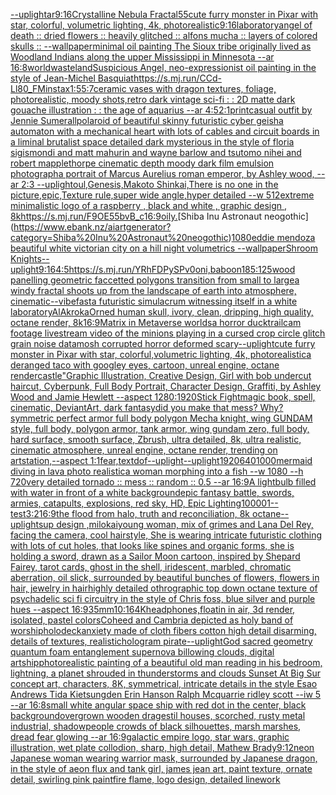 [--uplight](https://www.ebank.nz/aiartgenerator?category=--uplight)[ar9:16](https://www.ebank.nz/aiartgenerator?category=ar9%3A16)[Crystalline Nebula Fractal](https://www.ebank.nz/aiartgenerator?category=Crystalline%20Nebula%20Fractal)[55](https://www.ebank.nz/aiartgenerator?category=55)[cute furry monster in Pixar with star, colorful, volumetric lighting, 4k, photorealistic](https://www.ebank.nz/aiartgenerator?category=cute%20furry%20monster%20in%20Pixar%20with%20star%2C%20colorful%2C%20volumetric%20lighting%2C%204k%2C%20photorealistic)[9:16](https://www.ebank.nz/aiartgenerator?category=9%3A16)[laboratory](https://www.ebank.nz/aiartgenerator?category=laboratory)[angel of death :: dried flowers :: heavily glitched :: alfons mucha :: layers of colored skulls :: --wallpaper](https://www.ebank.nz/aiartgenerator?category=angel%20of%20death%20%3A%3A%20dried%20flowers%20%3A%3A%20heavily%20glitched%20%3A%3A%20alfons%20mucha%20%3A%3A%20layers%20of%20colored%20skulls%20%3A%3A%20--wallpaper)[minimal oil painting The Sioux tribe originally lived as Woodland Indians along the upper Mississippi in Minnesota --ar 16:8](https://www.ebank.nz/aiartgenerator?category=minimal%20oil%20painting%20The%20Sioux%20tribe%20originally%20lived%20as%20Woodland%20Indians%20along%20the%20upper%20Mississippi%20in%20Minnesota%20--ar%2016%3A8)[world](https://www.ebank.nz/aiartgenerator?category=world)[wasteland](https://www.ebank.nz/aiartgenerator?category=wasteland)[Suspicious Angel, neo-expressionist oil painting in the style of Jean-Michel Basquiat](https://www.ebank.nz/aiartgenerator?category=Suspicious%20Angel%2C%20neo-expressionist%20oil%20painting%20in%20the%20style%20of%20Jean-Michel%20Basquiat)[<https://s.mj.run/CCd-Ll80_FM>](https://www.ebank.nz/aiartgenerator?category=%3Chttps%3A//s.mj.run/CCd-Ll80_FM%3E)[instax](https://www.ebank.nz/aiartgenerator?category=instax)[1:5](https://www.ebank.nz/aiartgenerator?category=1%3A5)[5:7](https://www.ebank.nz/aiartgenerator?category=5%3A7)[ceramic vases with dragon textures, foliage, photorealistic, moody shots,](https://www.ebank.nz/aiartgenerator?category=ceramic%20vases%20with%20dragon%20textures%2C%20foliage%2C%20photorealistic%2C%20moody%20shots%2C)[retro dark vintage sci-fi : : 2D matte dark gouache illustration : : the age of aquarius --ar 4:5](https://www.ebank.nz/aiartgenerator?category=retro%20dark%20vintage%20sci-fi%20%3A%20%3A%202D%20matte%20dark%20gouache%20illustration%20%3A%20%3A%20the%20age%20of%20aquarius%20--ar%204%3A5)[2:1](https://www.ebank.nz/aiartgenerator?category=2%3A1)[print](https://www.ebank.nz/aiartgenerator?category=print)[casual outfit by Jennie Sumerall](https://www.ebank.nz/aiartgenerator?category=casual%20outfit%20by%20Jennie%20Sumerall)[polaroid of beautiful skinny futuristic cyber geisha automaton with a mechanical heart with lots of cables and circuit boards in a liminal brutalist space detailed dark mysterious in the style of floria sigismondi and matt mahurin and wayne barlow and tsutomo nihei and robert mapplethorpe cinematic depth moody dark film emulsion photograph](https://www.ebank.nz/aiartgenerator?category=polaroid%20of%20beautiful%20skinny%20futuristic%20cyber%20geisha%20automaton%20with%20a%20mechanical%20heart%20with%20lots%20of%20cables%20and%20circuit%20boards%20in%20a%20liminal%20brutalist%20space%20detailed%20dark%20mysterious%20in%20the%20style%20of%20floria%20sigismondi%20and%20matt%20mahurin%20and%20wayne%20barlow%20and%20tsutomo%20nihei%20and%20robert%20mapplethorpe%20cinematic%20depth%20moody%20dark%20film%20emulsion%20photograph)[a portrait of Marcus Aurelius roman emperor, by Ashley wood, --ar 2:3 --uplight](https://www.ebank.nz/aiartgenerator?category=a%20portrait%20of%20Marcus%20Aurelius%20roman%20emperor%2C%20by%20Ashley%20wood%2C%20--ar%202%3A3%20--uplight)[oul,Genesis,Makoto Shinkai,There is no one in the picture,epic,Texture rule,super wide angle,hyper detailed --w 512](https://www.ebank.nz/aiartgenerator?category=oul%2CGenesis%2CMakoto%20Shinkai%2CThere%20is%20no%20one%20in%20the%20picture%2Cepic%2CTexture%20rule%2Csuper%20wide%20angle%2Chyper%20detailed%20--w%20512)[extreme minimalistic logo of a raspberry , black and white , graphic design , 8k](https://www.ebank.nz/aiartgenerator?category=extreme%20minimalistic%20logo%20of%20a%20raspberry%20%2C%20black%20and%20white%20%2C%20graphic%20design%20%2C%208k)[<https://s.mj.run/F9OE55bvB_c>](https://www.ebank.nz/aiartgenerator?category=%3Chttps%3A//s.mj.run/F9OE55bvB_c%3E)[16:9](https://www.ebank.nz/aiartgenerator?category=16%3A9)[oily.](https://www.ebank.nz/aiartgenerator?category=oily.)[Shiba Inu Astronaut neogothic](https://www.ebank.nz/aiartgenerator?category=Shiba%20Inu%20Astronaut%20neogothic)[1080](https://www.ebank.nz/aiartgenerator?category=1080)[eddie mendoza beautiful white victorian city on a hill night volumetrics --wallpaper](https://www.ebank.nz/aiartgenerator?category=eddie%20mendoza%20beautiful%20white%20victorian%20city%20on%20a%20hill%20night%20volumetrics%20--wallpaper)[Shroom Knights](https://www.ebank.nz/aiartgenerator?category=Shroom%20Knights)[--uplight](https://www.ebank.nz/aiartgenerator?category=--uplight)[9:16](https://www.ebank.nz/aiartgenerator?category=9%3A16)[4:5](https://www.ebank.nz/aiartgenerator?category=4%3A5)[<https://s.mj.run/YRhFDPySPv0>](https://www.ebank.nz/aiartgenerator?category=%3Chttps%3A//s.mj.run/YRhFDPySPv0%3E)[oni,baboon](https://www.ebank.nz/aiartgenerator?category=oni%2Cbaboon)[185:125](https://www.ebank.nz/aiartgenerator?category=185%3A125)[wood panelling geometric faccetted polygons transition from small to large](https://www.ebank.nz/aiartgenerator?category=wood%20panelling%20geometric%20faccetted%20polygons%20transition%20from%20small%20to%20large)[a windy fractal shoots up from the landscape of earth into atmosphere, cinematic](https://www.ebank.nz/aiartgenerator?category=a%20windy%20fractal%20shoots%20up%20from%20the%20landscape%20of%20earth%20into%20atmosphere%2C%20cinematic)[--vibefast](https://www.ebank.nz/aiartgenerator?category=--vibefast)[a futuristic simulacrum witnessing itself in a white laboratory](https://www.ebank.nz/aiartgenerator?category=a%20futuristic%20simulacrum%20witnessing%20itself%20in%20a%20white%20laboratory)[AlAkroka](https://www.ebank.nz/aiartgenerator?category=AlAkroka)[Orned human skull, ivory, clean, dripping, high quality, octane render, 8k](https://www.ebank.nz/aiartgenerator?category=Orned%20human%20skull%2C%20ivory%2C%20clean%2C%20dripping%2C%20high%20quality%2C%20octane%20render%2C%208k)[16:9](https://www.ebank.nz/aiartgenerator?category=16%3A9)[Matrix in Metaverse worlds](https://www.ebank.nz/aiartgenerator?category=Matrix%20in%20Metaverse%20worlds)[a horror duck](https://www.ebank.nz/aiartgenerator?category=a%20horror%20duck)[trailcam footage livestream video of the minions playing in a cursed crop circle glitch grain noise datamosh corrupted horror deformed scary](https://www.ebank.nz/aiartgenerator?category=trailcam%20footage%20livestream%20video%20of%20the%20minions%20playing%20in%20a%20cursed%20crop%20circle%20glitch%20grain%20noise%20datamosh%20corrupted%20horror%20deformed%20scary)[--uplight](https://www.ebank.nz/aiartgenerator?category=--uplight)[cute furry monster in Pixar with star, colorful,volumetric lighting, 4k, photorealistic](https://www.ebank.nz/aiartgenerator?category=cute%20furry%20monster%20in%20Pixar%20with%20star%2C%20colorful%2Cvolumetric%20lighting%2C%204k%2C%20photorealistic)[a deranged taco with googley eyes, cartoon, unreal engine, octane render](https://www.ebank.nz/aiartgenerator?category=a%20deranged%20taco%20with%20googley%20eyes%2C%20cartoon%2C%20unreal%20engine%2C%20octane%20render)[castle"](https://www.ebank.nz/aiartgenerator?category=castle%22)[Graphic Illustration, Creative Design, Girl with bob undercut haircut, Cyberpunk, Full Body Portrait, Character Design, Graffiti, by Ashley Wood and Jamie Hewlett --aspect 1280:1920](https://www.ebank.nz/aiartgenerator?category=Graphic%20Illustration%2C%20Creative%20Design%2C%20Girl%20with%20bob%20undercut%20haircut%2C%20Cyberpunk%2C%20Full%20Body%20Portrait%2C%20Character%20Design%2C%20Graffiti%2C%20by%20Ashley%20Wood%20and%20Jamie%20Hewlett%20--aspect%201280%3A1920)[Stick Fight](https://www.ebank.nz/aiartgenerator?category=Stick%20Fight)[magic book, spell, cinematic,  DeviantArt, dark fantasy](https://www.ebank.nz/aiartgenerator?category=magic%20book%2C%20spell%2C%20cinematic%2C%20%20DeviantArt%2C%20dark%20fantasy)[did you make that mess? Why?](https://www.ebank.nz/aiartgenerator?category=did%20you%20make%20that%20mess%3F%20Why%3F)[symmetric perfect armor full body polygon Mecha knight, wing GUNDAM style, full body, polygon armor, tank armor, wing gundam zero, full body, hard surface, smooth surface, Zbrush, ultra detailed, 8k, ultra realistic, cinematic atmosphere, unreal engine, octane render, trending on artstation,--aspect 1:1](https://www.ebank.nz/aiartgenerator?category=symmetric%20perfect%20armor%20full%20body%20polygon%20Mecha%20knight%2C%20wing%20GUNDAM%20style%2C%20full%20body%2C%20polygon%20armor%2C%20tank%20armor%2C%20wing%20gundam%20zero%2C%20full%20body%2C%20hard%20surface%2C%20smooth%20surface%2C%20Zbrush%2C%20ultra%20detailed%2C%208k%2C%20ultra%20realistic%2C%20cinematic%20atmosphere%2C%20unreal%20engine%2C%20octane%20render%2C%20trending%20on%20artstation%2C--aspect%201%3A1)[fear,](https://www.ebank.nz/aiartgenerator?category=fear%2C)[text](https://www.ebank.nz/aiartgenerator?category=text)[dof](https://www.ebank.nz/aiartgenerator?category=dof)[](https://www.ebank.nz/aiartgenerator?category=)[--uplight](https://www.ebank.nz/aiartgenerator?category=--uplight)[--uplight](https://www.ebank.nz/aiartgenerator?category=--uplight)[](https://www.ebank.nz/aiartgenerator?category=)[1920](https://www.ebank.nz/aiartgenerator?category=1920)[640](https://www.ebank.nz/aiartgenerator?category=640)[1000](https://www.ebank.nz/aiartgenerator?category=1000)[mermaid diving in lava photo realistic](https://www.ebank.nz/aiartgenerator?category=mermaid%20diving%20in%20lava%20photo%20realistic)[a woman morphing into a fish --w 1080 --h 720](https://www.ebank.nz/aiartgenerator?category=a%20woman%20morphing%20into%20a%20fish%20--w%201080%20--h%20720)[very detailed tornado :: mess :: random :: 0.5 --ar 16:9](https://www.ebank.nz/aiartgenerator?category=very%20detailed%20tornado%20%3A%3A%20mess%20%3A%3A%20random%20%3A%3A%200.5%20--ar%2016%3A9)[A lightbulb filled with water in front of a white background](https://www.ebank.nz/aiartgenerator?category=A%20lightbulb%20filled%20with%20water%20in%20front%20of%20a%20white%20background)[epic fantasy battle, swords, armies, catapults, explosions, red sky, HD, Epic Lighting](https://www.ebank.nz/aiartgenerator?category=epic%20fantasy%20battle%2C%20swords%2C%20armies%2C%20catapults%2C%20explosions%2C%20red%20sky%2C%20HD%2C%20Epic%20Lighting)[10000](https://www.ebank.nz/aiartgenerator?category=10000)[1](https://www.ebank.nz/aiartgenerator?category=1)[--test](https://www.ebank.nz/aiartgenerator?category=--test)[3:2](https://www.ebank.nz/aiartgenerator?category=3%3A2)[16:9](https://www.ebank.nz/aiartgenerator?category=16%3A9)[the flood from halo, truth and reconciliation, 8k octane](https://www.ebank.nz/aiartgenerator?category=the%20flood%20from%20halo%2C%20truth%20and%20reconciliation%2C%208k%20octane)[--uplight](https://www.ebank.nz/aiartgenerator?category=--uplight)[sup design ,milokai](https://www.ebank.nz/aiartgenerator?category=sup%20design%20%2Cmilokai)[young woman, mix of grimes and Lana Del Rey, facing the camera, cool hairstyle, She is wearing intricate futuristic clothing with lots of cut holes, that looks like spines and organic forms, she is holding a sword,  drawn as a Sailor Moon cartoon, inspired by Shepard Fairey, tarot cards, ghost in the shell, iridescent, marbled, chromatic aberration, oil slick, surrounded by beautiful bunches of flowers, flowers in hair, jewelry in hair](https://www.ebank.nz/aiartgenerator?category=young%20woman%2C%20mix%20of%20grimes%20and%20Lana%20Del%20Rey%2C%20facing%20the%20camera%2C%20cool%20hairstyle%2C%20She%20is%20wearing%20intricate%20futuristic%20clothing%20with%20lots%20of%20cut%20holes%2C%20that%20looks%20like%20spines%20and%20organic%20forms%2C%20she%20is%20holding%20a%20sword%2C%20%20drawn%20as%20a%20Sailor%20Moon%20cartoon%2C%20inspired%20by%20Shepard%20Fairey%2C%20tarot%20cards%2C%20ghost%20in%20the%20shell%2C%20iridescent%2C%20marbled%2C%20chromatic%20aberration%2C%20oil%20slick%2C%20surrounded%20by%20beautiful%20bunches%20of%20flowers%2C%20flowers%20in%20hair%2C%20jewelry%20in%20hair)[highly detailed othrographic top down octane texture of psychadelic sci fi circuitry in the style of Chris foss, blue silver and purple hues --aspect 16:9](https://www.ebank.nz/aiartgenerator?category=highly%20detailed%20othrographic%20top%20down%20octane%20texture%20of%20psychadelic%20sci%20fi%20circuitry%20in%20the%20style%20of%20Chris%20foss%2C%20blue%20silver%20and%20purple%20hues%20--aspect%2016%3A9)[35mm](https://www.ebank.nz/aiartgenerator?category=35mm)[10:16](https://www.ebank.nz/aiartgenerator?category=10%3A16)[4K](https://www.ebank.nz/aiartgenerator?category=4K)[headphones,floatin in air, 3d render, isolated, pastel colors](https://www.ebank.nz/aiartgenerator?category=headphones%2Cfloatin%20in%20air%2C%203d%20render%2C%20isolated%2C%20pastel%20colors)[Coheed and Cambria depicted as holy band of worship](https://www.ebank.nz/aiartgenerator?category=Coheed%20and%20Cambria%20depicted%20as%20holy%20band%20of%20worship)[holodeck](https://www.ebank.nz/aiartgenerator?category=holodeck)[anxiety made of cloth fibers cotton high detail disarming, details of textures, realistic](https://www.ebank.nz/aiartgenerator?category=anxiety%20made%20of%20cloth%20fibers%20cotton%20high%20detail%20disarming%2C%20details%20of%20textures%2C%20realistic)[hologram pirate](https://www.ebank.nz/aiartgenerator?category=hologram%20pirate)[--uplight](https://www.ebank.nz/aiartgenerator?category=--uplight)[God sacred geometry quantum foam entanglement supernova billowing clouds, digital art](https://www.ebank.nz/aiartgenerator?category=God%20sacred%20geometry%20quantum%20foam%20entanglement%20supernova%20billowing%20clouds%2C%20digital%20art)[ship](https://www.ebank.nz/aiartgenerator?category=ship)[photorealistic painting of a beautiful old man reading in his bedroom,  lightning, a planet shrouded in thunderstorms and clouds Sunset At Big Sur concept art, characters, 8K, symmetrical, intricate details in the style Esao Andrews Tida Kietsungden Erin Hanson Ralph Mcquarrie ridley scott --iw 5 --ar 16:8](https://www.ebank.nz/aiartgenerator?category=photorealistic%20painting%20of%20a%20beautiful%20old%20man%20reading%20in%20his%20bedroom%2C%20%20lightning%2C%20a%20planet%20shrouded%20in%20thunderstorms%20and%20clouds%20Sunset%20At%20Big%20Sur%20concept%20art%2C%20characters%2C%208K%2C%20symmetrical%2C%20intricate%20details%20in%20the%20style%20Esao%20Andrews%20Tida%20Kietsungden%20Erin%20Hanson%20Ralph%20Mcquarrie%20ridley%20scott%20--iw%205%20--ar%2016%3A8)[small white angular space ship with red dot in the center, black background](https://www.ebank.nz/aiartgenerator?category=small%20white%20angular%20space%20ship%20with%20red%20dot%20in%20the%20center%2C%20black%20background)[overgrown wooden dragestil houses, scorched, rusty metal industrial, shadowpeople crowds of black silhouettes, marsh marshes, dread fear glowing --ar 16:9](https://www.ebank.nz/aiartgenerator?category=overgrown%20wooden%20dragestil%20houses%2C%20scorched%2C%20rusty%20metal%20industrial%2C%20shadowpeople%20crowds%20of%20black%20silhouettes%2C%20marsh%20marshes%2C%20dread%20fear%20glowing%20--ar%2016%3A9)[galactic empire logo, star wars, graphic illustration, wet plate collodion, sharp, high detail, Mathew Brady](https://www.ebank.nz/aiartgenerator?category=galactic%20empire%20logo%2C%20star%20wars%2C%20graphic%20illustration%2C%20wet%20plate%20collodion%2C%20sharp%2C%20high%20detail%2C%20Mathew%20Brady)[9:12](https://www.ebank.nz/aiartgenerator?category=9%3A12)[neon Japanese woman wearing warrior mask, surrounded by  Japanese dragon,  in the style of aeon flux and tank girl, james jean art, paint texture, ornate detail, swirling pink paint](https://www.ebank.nz/aiartgenerator?category=neon%20Japanese%20woman%20wearing%20warrior%20mask%2C%20surrounded%20by%20%20Japanese%20dragon%2C%20%20in%20the%20style%20of%20aeon%20flux%20and%20tank%20girl%2C%20james%20jean%20art%2C%20paint%20texture%2C%20ornate%20detail%2C%20swirling%20pink%20paint)[fire flame, logo design, detailed linework](https://www.ebank.nz/aiartgenerator?category=fire%20flame%2C%20logo%20design%2C%20detailed%20linework)